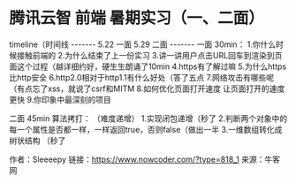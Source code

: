# 腾讯云智 前端 暑期实习（一、二面）

timeline（时间线
\-------
5.22 一面
5.29 二面
\-------
一面 30min：
1.你什么时候接触前端的
2.为什么结束了上一份实习
3.讲一讲用户点击URL回车到渲染到页面这个过程（越详细约好，硬生生朗诵了10min
4.https有了解过嘛
5.为什么https比http安全
6.http2.0相对于http1.1有什么好处（答了五点
7.网络攻击有哪些呢（有点忘了xss，就说了csrf和MITM
8.如何优化页面打开速度 让页面打开的速度更快
9.你印象中最深刻的项目

二面 45min 算法拷打：
（难度递增）
1.实现闭包递增（秒了
2.判断两个对象中的每一个属性是否都一样，一样返回true，否则false（做出一半
3.一维数组转化成树状结构 （秒了



作者：Sleeeepy
链接：https://www.nowcoder.com/?type=818_1
来源：牛客网